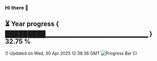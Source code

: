 ### Hi there 👋
⏳ Year progress { █████████▁▁▁▁▁▁▁▁▁▁▁▁▁▁▁▁▁▁▁▁▁ } 32.75 %
---
⏰ Updated on Wed, 30 Apr 2025 12:38:36 GMT
![Progress Bar CI](https://github.com/liununu/liununu/workflows/Progress%20Bar%20CI/badge.svg)
